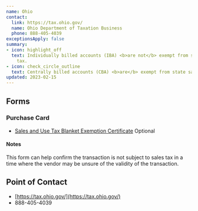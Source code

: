 ```yaml
---
name: Ohio
contact:
  link: https://tax.ohio.gov/
  name: Ohio Department of Taxation Business
  phone: 888-405-4039
exceptionsApply: false
summary:
- icon: highlight_off
  text: Individually billed accounts (IBA) <b>are not</b> exempt from state sales
    tax.
- icon: check_circle_outline
  text: Centrally billed accounts (CBA) <b>are</b> exempt from state sales tax.
updated: 2023-02-15
---
```


## Forms

### Purchase Card

* [Sales and Use Tax Blanket Exemption Certificate](https://tax.ohio.gov/static/forms/fill-in/sales_and_use/exemption_certificates/st_stec_b_fi.pdf) <span class="usa-tag">Optional</span>

#### Notes

This form can help confirm the transaction is not subject to sales tax in a time where the vendor may be unsure of the validity of the transaction.

## Point of Contact
- [https://tax.ohio.gov/](https://tax.ohio.gov/)
- 888-405-4039